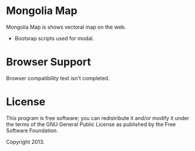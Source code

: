 Mongolia Map
============

Mongolia Map is shows vectoral map on the web.
- Bootsrap scripts used for modal.

Browser Support
============
Browser compatibility test isn't completed.

License
============
This program is free software; you can redistribute it and/or modify it under the terms of the GNU General Public License as published by the Free Software Foundation.

Copyright 2013.
